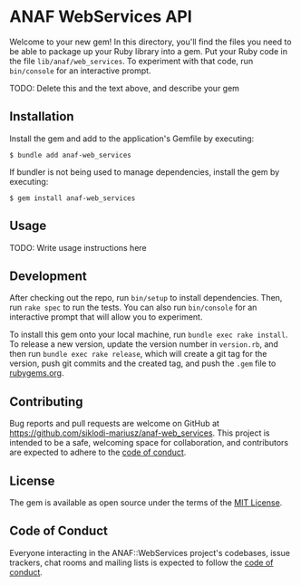 # ANAF WebServices API

Welcome to your new gem! In this directory, you'll find the files you need to be able to package up your Ruby library into a gem. Put your Ruby code in the file `lib/anaf/web_services`. To experiment with that code, run `bin/console` for an interactive prompt.

TODO: Delete this and the text above, and describe your gem

## Installation

Install the gem and add to the application's Gemfile by executing:

    $ bundle add anaf-web_services

If bundler is not being used to manage dependencies, install the gem by executing:

    $ gem install anaf-web_services

## Usage

TODO: Write usage instructions here

## Development

After checking out the repo, run `bin/setup` to install dependencies. Then, run `rake spec` to run the tests. You can also run `bin/console` for an interactive prompt that will allow you to experiment.

To install this gem onto your local machine, run `bundle exec rake install`. To release a new version, update the version number in `version.rb`, and then run `bundle exec rake release`, which will create a git tag for the version, push git commits and the created tag, and push the `.gem` file to [rubygems.org](https://rubygems.org).

## Contributing

Bug reports and pull requests are welcome on GitHub at https://github.com/siklodi-mariusz/anaf-web_services. This project is intended to be a safe, welcoming space for collaboration, and contributors are expected to adhere to the [code of conduct](https://github.com/siklodi-mariusz/anaf-web_services/blob/main/CODE_OF_CONDUCT.md).

## License

The gem is available as open source under the terms of the [MIT License](https://opensource.org/licenses/MIT).

## Code of Conduct

Everyone interacting in the ANAF::WebServices project's codebases, issue trackers, chat rooms and mailing lists is expected to follow the [code of conduct](https://github.com/siklodi-mariusz/anaf-web_services/blob/main/CODE_OF_CONDUCT.md).
